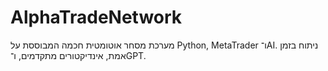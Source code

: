 # AlphaTradeNetwork
מערכת מסחר אוטומטית חכמה המבוססת על Python, MetaTrader ו־AI. ניתוח בזמן אמת, אינדיקטורים מתקדמים, ו־GPT.
